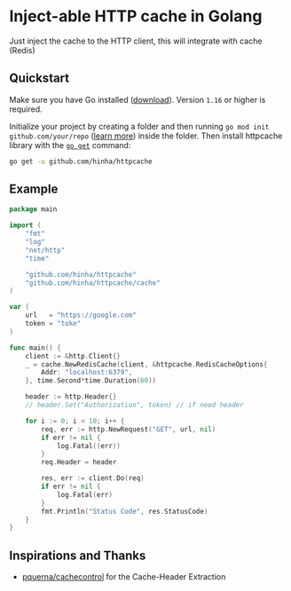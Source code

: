 # Inject-able HTTP cache in Golang
 Just inject the cache to the HTTP client, this will integrate with cache (Redis)

## Quickstart

Make sure you have Go installed ([download](https://golang.org/dl/)). Version `1.16` or higher is required.

Initialize your project by creating a folder and then running `go mod init github.com/your/repo` ([learn more](https://blog.golang.org/using-go-modules)) inside the folder. Then install httpcache library with the [`go get`](https://golang.org/cmd/go/#hdr-Add_dependencies_to_current_module_and_install_them) command:

```sh
go get -u github.com/hinha/httpcache
```

## Example
```go
package main

import (
	"fmt"
	"log"
	"net/http"
	"time"

	"github.com/hinha/httpcache"
	"github.com/hinha/httpcache/cache"
)

var (
	url   = "https://google.com"
	token = "toke"
)

func main() {
	client := &http.Client{}
	_ = cache.NewRedisCache(client, &httpcache.RedisCacheOptions{
		Addr: "localhost:6379",
	}, time.Second*time.Duration(60))

	header := http.Header{}
	// header.Set("Authorization", token) // if need header

	for i := 0; i < 10; i++ {
		req, err := http.NewRequest("GET", url, nil)
		if err != nil {
			log.Fatal((err))
		}
		req.Header = header

		res, err := client.Do(req)
		if err != nil {
			log.Fatal(err)
		}
		fmt.Println("Status Code", res.StatusCode)
	}
}
```

## Inspirations and Thanks
- [pquerna/cachecontrol](https://github.com/pquerna/cachecontrol) for the Cache-Header Extraction